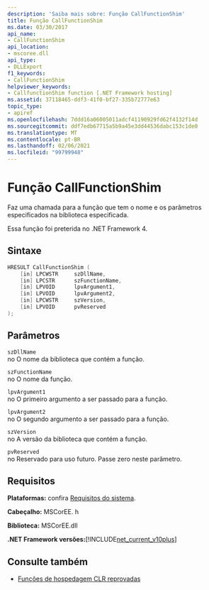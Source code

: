 ```yaml
---
description: 'Saiba mais sobre: Função CallFunctionShim'
title: Função CallFunctionShim
ms.date: 03/30/2017
api_name:
- CallFunctionShim
api_location:
- mscoree.dll
api_type:
- DLLExport
f1_keywords:
- CallFunctionShim
helpviewer_keywords:
- CallfunctionShim function [.NET Framework hosting]
ms.assetid: 37118465-ddf3-41f0-bf27-335b72777e63
topic_type:
- apiref
ms.openlocfilehash: 7ddd16a06005011adcf41190929fd62f4132f14d
ms.sourcegitcommit: ddf7edb67715a5b9a45e3dd44536dabc153c1de0
ms.translationtype: MT
ms.contentlocale: pt-BR
ms.lasthandoff: 02/06/2021
ms.locfileid: "99799948"
---
```

# <a name="callfunctionshim-function"></a>Função CallFunctionShim

Faz uma chamada para a função que tem o nome e os parâmetros especificados na biblioteca especificada.  
  
 Essa função foi preterida no .NET Framework 4.  
  
## <a name="syntax"></a>Sintaxe  
  
```cpp  
HRESULT CallFunctionShim (  
    [in] LPCWSTR     szDllName,  
    [in] LPCSTR      szFunctionName,  
    [in] LPVOID      lpvArgument1,  
    [in] LPVOID      lpvArgument2,  
    [in] LPCWSTR     szVersion,  
    [in] LPVOID      pvReserved  
);  
```  
  
## <a name="parameters"></a>Parâmetros  

 `szDllName`  
 no O nome da biblioteca que contém a função.  
  
 `szFunctionName`  
 no O nome da função.  
  
 `lpvArgument1`  
 no O primeiro argumento a ser passado para a função.  
  
 `lpvArgument2`  
 no O segundo argumento a ser passado para a função.  
  
 `szVersion`  
 no A versão da biblioteca que contém a função.  
  
 `pvReserved`  
 no Reservado para uso futuro. Passe zero neste parâmetro.  
  
## <a name="requirements"></a>Requisitos  

 **Plataformas:** confira [Requisitos do sistema](../../get-started/system-requirements.md).  
  
 **Cabeçalho:** MSCorEE. h  
  
 **Biblioteca:** MSCorEE.dll  
  
 **.NET Framework versões:**[!INCLUDE[net_current_v10plus](../../../../includes/net-current-v10plus-md.md)]  
  
## <a name="see-also"></a>Consulte também

- [Funções de hospedagem CLR reprovadas](deprecated-clr-hosting-functions.md)
